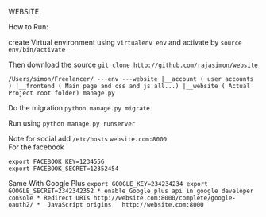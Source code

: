 WEBSITE

How to Run:

create Virtual environment using `virtualenv env` and activate by `source env/bin/activate`

Then download the source `git clone http://github.com/rajasimon/website`

`/Users/simon/Freelancer/
---env
---website
  |__account ( user accounts )
  |__frontend ( Main page and css and js all...)
  |__website ( Actual Project root folder)
  manage.py`

Do the migration `python manage.py migrate`

Run using `python manage.py runserver`

Note for social add  `/etc/hosts` `website.com:8000`  
  For the facebook
  ```
  export FACEBOOK_KEY=1234556
  export FACEBOOK_SECRET=12352454
  ```

  Same With Google Plus
    ```
    export GOOGLE_KEY=234234234
    export GOOGLE_SECRET=2342342352
    * enable Google plus api in google developer console
    * Redirect URIs	http://website.com:8000/complete/google-oauth2/
    *  JavaScript origins	http://website.com:8000
    ```
